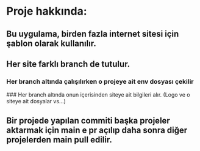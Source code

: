# Proje hakkında: 
## Bu uygulama, birden fazla internet sitesi için şablon olarak kullanılır. 
## Her site farklı branch de tutulur. 
### Her branch altında çalışılırken o projeye ait env dosyası çekilir 
### Her branch altında onun içerisinden siteye ait bilgileri alır. (Logo ve o siteye ait dosyalar vs...) 
## Bir projede yapılan commiti başka projeler aktarmak için main e pr açılıp daha sonra diğer projelerden main pull edilir.
